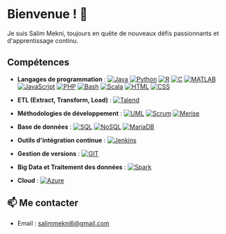 # Bienvenue ! 👋

Je suis Salim Mekni, toujours en quête de nouveaux défis passionnants et d'apprentissage continu.

##  Compétences

- **Langages de programmation** :
  [![Java](https://img.shields.io/badge/Java-007396?style=for-the-badge&logo=java&logoColor=white)](https://docs.oracle.com/en/java/)
  [![Python](https://img.shields.io/badge/Python-3776AB?style=for-the-badge&logo=python&logoColor=white)](https://docs.python.org/3/)
  [![R](https://img.shields.io/badge/R-276DC3?style=for-the-badge&logo=r&logoColor=white)](https://www.r-project.org/)
  [![C](https://img.shields.io/badge/C-00599C?style=for-the-badge&logo=c&logoColor=white)](https://www.iso.org/iso-iec-9899.html)
  [![MATLAB](https://img.shields.io/badge/MATLAB-0076A8?style=for-the-badge&logo=mathworks&logoColor=white)](https://www.mathworks.com/)
  [![JavaScript](https://img.shields.io/badge/JavaScript-F7DF1E?style=for-the-badge&logo=javascript&logoColor=black)](https://developer.mozilla.org/en-US/docs/Web/JavaScript)
  [![PHP](https://img.shields.io/badge/PHP-777BB4?style=for-the-badge&logo=php&logoColor=white)](https://www.php.net/)
  [![Bash](https://img.shields.io/badge/Bash-4EAA25?style=for-the-badge&logo=gnu-bash&logoColor=white)](https://www.gnu.org/software/bash/)
  [![Scala](https://img.shields.io/badge/Scala-DC322F?style=for-the-badge&logo=scala&logoColor=white)](https://www.scala-lang.org/)
  [![HTML](https://img.shields.io/badge/HTML5-E34F26?style=for-the-badge&logo=html5&logoColor=white)](https://developer.mozilla.org/en-US/docs/Web/HTML)
  [![CSS](https://img.shields.io/badge/CSS3-1572B6?style=for-the-badge&logo=css3&logoColor=white)](https://developer.mozilla.org/en-US/docs/Web/CSS)

- **ETL (Extract, Transform, Load)** :
  [![Talend](https://img.shields.io/badge/Talend-1673B6?style=for-the-badge&logo=talend&logoColor=white)](https://www.talend.com/)

- **Méthodologies de développement** :
  [![UML](https://img.shields.io/badge/UML-005571?style=for-the-badge&logo=uml&logoColor=white)](https://www.uml.org/)
  [![Scrum](https://img.shields.io/badge/Scrum-6DB33F?style=for-the-badge&logo=scrum&logoColor=white)](https://www.scrum.org/)
  [![Merise](https://img.shields.io/badge/Merise-FF8C00?style=for-the-badge&logo=merise&logoColor=white)](https://fr.wikipedia.org/wiki/Merise)

- **Base de données** :
  [![SQL](https://img.shields.io/badge/SQL-4479A1?style=for-the-badge&logo=microsoft-sql-server&logoColor=white)](https://www.microsoft.com/en-us/sql-server)
  [![NoSQL](https://img.shields.io/badge/NoSQL-4DB33D?style=for-the-badge&logo=nosql-database&logoColor=white)](https://www.mongodb.com/)
  [![MariaDB](https://img.shields.io/badge/MariaDB-003545?style=for-the-badge&logo=mariadb&logoColor=white)](https://mariadb.org/)

- **Outils d'intégration continue** :
  [![Jenkins](https://img.shields.io/badge/Jenkins-D24939?style=for-the-badge&logo=jenkins&logoColor=white)](https://www.jenkins.io/)

- **Gestion de versions** :
  [![GIT](https://img.shields.io/badge/GIT-F05032?style=for-the-badge&logo=git&logoColor=white)](https://git-scm.com/)

- **Big Data et Traitement des données** :
  [![Spark](https://img.shields.io/badge/Spark-E25A1C?style=for-the-badge&logo=apache-spark&logoColor=white)](https://spark.apache.org/)

- **Cloud** :
  [![Azure](https://img.shields.io/badge/Azure-0089D6?style=for-the-badge&logo=microsoft-azure&logoColor=white)](https://azure.microsoft.com/)


## 📫 Me contacter

- Email : salimmekni6@gmail.com
